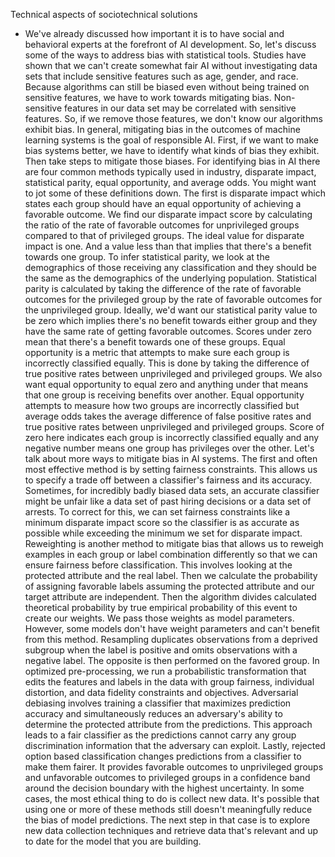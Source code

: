 Technical aspects of sociotechnical solutions
- We've already discussed how important it is to have social and behavioral experts at the forefront of AI development. So, let's discuss some of the ways to address bias with statistical tools. Studies have shown that we can't create somewhat fair AI without investigating data sets that include sensitive features such as age, gender, and race. Because algorithms can still be biased even without being trained on sensitive features, we have to work towards mitigating bias. Non-sensitive features in our data set may be correlated with sensitive features. So, if we remove those features, we don't know our algorithms exhibit bias. In general, mitigating bias in the outcomes of machine learning systems is the goal of responsible AI. First, if we want to make bias systems better, we have to identify what kinds of bias they exhibit. Then take steps to mitigate those biases. For identifying bias in AI there are four common methods typically used in industry, disparate impact, statistical parity, equal opportunity, and average odds. You might want to jot some of these definitions down. The first is disparate impact which states each group should have an equal opportunity of achieving a favorable outcome. We find our disparate impact score by calculating the ratio of the rate of favorable outcomes for unprivileged groups compared to that of privileged groups. The ideal value for disparate impact is one. And a value less than that implies that there's a benefit towards one group. To infer statistical parity, we look at the demographics of those receiving any classification and they should be the same as the demographics of the underlying population. Statistical parity is calculated by taking the difference of the rate of favorable outcomes for the privileged group by the rate of favorable outcomes for the unprivileged group. Ideally, we'd want our statistical parity value to be zero which implies there's no benefit towards either group and they have the same rate of getting favorable outcomes. Scores under zero mean that there's a benefit towards one of these groups. Equal opportunity is a metric that attempts to make sure each group is incorrectly classified equally. This is done by taking the difference of true positive rates between unprivileged and privileged groups. We also want equal opportunity to equal zero and anything under that means that one group is receiving benefits over another. Equal opportunity attempts to measure how two groups are incorrectly classified but average odds takes the average difference of false positive rates and true positive rates between unprivileged and privileged groups. Score of zero here indicates each group is incorrectly classified equally and any negative number means one group has privileges over the other. Let's talk about more ways to mitigate bias in AI systems. The first and often most effective method is by setting fairness constraints. This allows us to specify a trade off between a classifier's fairness and its accuracy. Sometimes, for incredibly badly biased data sets, an accurate classifier might be unfair like a data set of past hiring decisions or a data set of arrests. To correct for this, we can set fairness constraints like a minimum disparate impact score so the classifier is as accurate as possible while exceeding the minimum we set for disparate impact. Reweighting is another method to mitigate bias that allows us to reweigh examples in each group or label combination differently so that we can ensure fairness before classification. This involves looking at the protected attribute and the real label. Then we calculate the probability of assigning favorable labels assuming the protected attribute and our target attribute are independent. Then the algorithm divides calculated theoretical probability by true empirical probability of this event to create our weights. We pass those weights as model parameters. However, some models don't have weight parameters and can't benefit from this method. Resampling duplicates observations from a deprived subgroup when the label is positive and omits observations with a negative label. The opposite is then performed on the favored group. In optimized pre-processing, we run a probabilistic transformation that edits the features and labels in the data with group fairness, individual distortion, and data fidelity constraints and objectives. Adversarial debiasing involves training a classifier that maximizes prediction accuracy and simultaneously reduces an adversary's ability to determine the protected attribute from the predictions. This approach leads to a fair classifier as the predictions cannot carry any group discrimination information that the adversary can exploit. Lastly, rejected option based classification changes predictions from a classifier to make them fairer. It provides favorable outcomes to unprivileged groups and unfavorable outcomes to privileged groups in a confidence band around the decision boundary with the highest uncertainty. In some cases, the most ethical thing to do is collect new data. It's possible that using one or more of these methods still doesn't meaningfully reduce the bias of model predictions. The next step in that case is to explore new data collection techniques and retrieve data that's relevant and up to date for the model that you are building.